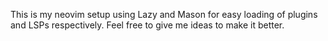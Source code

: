 This is my neovim setup using Lazy and Mason for easy loading of plugins and LSPs respectively. Feel free to give me ideas to make it better.
